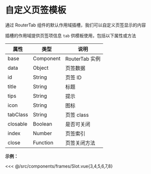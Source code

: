 # 自定义页签模板

通过 RouterTab 组件的默认作用域插槽，我们可以自定义页签显示的内容

插槽的作用域提供页签项信息 `tab` 供模板使用，包括以下属性或方法

| 属性     | 类型      | 说明           |
| -------- | --------- | -------------- |
| base     | Component | RouterTab 实例 |
| data     | Object    | 页签数据       |
| id       | String    | 页签 ID        |
| title    | String    | 标题           |
| tips     | String    | 提示           |
| icon     | String    | 图标           |
| tabClass | String    | 页签 class     |
| closable | Boolean   | 是否可关闭     |
| index    | Number    | 页签索引       |
| close    | Function  | 页签关闭方法   |

<doc-links demo="/slot/"></doc-links>

**示例：**

<<< @/src/components/frames/Slot.vue{3,4,5,6,7,8}
